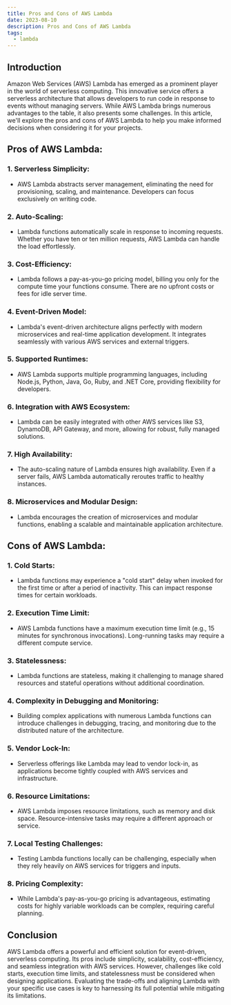 ```yaml
---
title: Pros and Cons of AWS Lambda
date: 2023-08-10
description: Pros and Cons of AWS Lambda
tags:
  - lambda
---
```


## Introduction

Amazon Web Services (AWS) Lambda has emerged as a prominent player in the world of serverless computing. This innovative service offers a serverless architecture that allows developers to run code in response to events without managing servers. While AWS Lambda brings numerous advantages to the table, it also presents some challenges. In this article, we'll explore the pros and cons of AWS Lambda to help you make informed decisions when considering it for your projects.

## Pros of AWS Lambda:

### 1. **Serverless Simplicity**:
   - AWS Lambda abstracts server management, eliminating the need for provisioning, scaling, and maintenance. Developers can focus exclusively on writing code.

### 2. **Auto-Scaling**:
   - Lambda functions automatically scale in response to incoming requests. Whether you have ten or ten million requests, AWS Lambda can handle the load effortlessly.

### 3. **Cost-Efficiency**:
   - Lambda follows a pay-as-you-go pricing model, billing you only for the compute time your functions consume. There are no upfront costs or fees for idle server time.

### 4. **Event-Driven Model**:
   - Lambda's event-driven architecture aligns perfectly with modern microservices and real-time application development. It integrates seamlessly with various AWS services and external triggers.

### 5. **Supported Runtimes**:
   - AWS Lambda supports multiple programming languages, including Node.js, Python, Java, Go, Ruby, and .NET Core, providing flexibility for developers.

### 6. **Integration with AWS Ecosystem**:
   - Lambda can be easily integrated with other AWS services like S3, DynamoDB, API Gateway, and more, allowing for robust, fully managed solutions.

### 7. **High Availability**:
   - The auto-scaling nature of Lambda ensures high availability. Even if a server fails, AWS Lambda automatically reroutes traffic to healthy instances.

### 8. **Microservices and Modular Design**:
   - Lambda encourages the creation of microservices and modular functions, enabling a scalable and maintainable application architecture.

## Cons of AWS Lambda:

### 1. **Cold Starts**:
   - Lambda functions may experience a "cold start" delay when invoked for the first time or after a period of inactivity. This can impact response times for certain workloads.

### 2. **Execution Time Limit**:
   - AWS Lambda functions have a maximum execution time limit (e.g., 15 minutes for synchronous invocations). Long-running tasks may require a different compute service.

### 3. **Statelessness**:
   - Lambda functions are stateless, making it challenging to manage shared resources and stateful operations without additional coordination.

### 4. **Complexity in Debugging and Monitoring**:
   - Building complex applications with numerous Lambda functions can introduce challenges in debugging, tracing, and monitoring due to the distributed nature of the architecture.

### 5. **Vendor Lock-In**:
   - Serverless offerings like Lambda may lead to vendor lock-in, as applications become tightly coupled with AWS services and infrastructure.

### 6. **Resource Limitations**:
   - AWS Lambda imposes resource limitations, such as memory and disk space. Resource-intensive tasks may require a different approach or service.

### 7. **Local Testing Challenges**:
   - Testing Lambda functions locally can be challenging, especially when they rely heavily on AWS services for triggers and inputs.

### 8. **Pricing Complexity**:
   - While Lambda's pay-as-you-go pricing is advantageous, estimating costs for highly variable workloads can be complex, requiring careful planning.

## Conclusion

AWS Lambda offers a powerful and efficient solution for event-driven, serverless computing. Its pros include simplicity, scalability, cost-efficiency, and seamless integration with AWS services. However, challenges like cold starts, execution time limits, and statelessness must be considered when designing applications. Evaluating the trade-offs and aligning Lambda with your specific use cases is key to harnessing its full potential while mitigating its limitations.